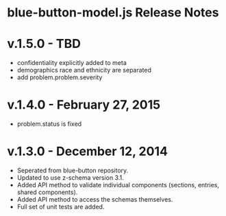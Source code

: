 # blue-button-model.js Release Notes

# v.1.5.0 - TBD
- confidentiality explicitly added to meta
- demographics race and ethnicity are separated
- add problem.problem.severity

# v.1.4.0 - February 27, 2015
- problem.status is fixed

# v.1.3.0 - December 12, 2014
- Seperated from blue-button repository.
- Updated to use z-schema version 3.1.
- Added API method to validate individual components (sections, entries, shared components).
- Added API method to access the schemas themselves.
- Full set of unit tests are added.
